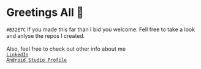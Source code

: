 # Greetings All :vulcan_salute:
`#B32E7C`
If you made this far than I bid you welcome. Fell free to take a look and anlyse the repos I created.<br> <br>
Also, feel free to check out other info about me <br>
[`LinkedIn`](https://www.linkedin.com/in/karoshinara) <br>
[`Android Studio Profile`](https://g.dev/KaroshiNara)
